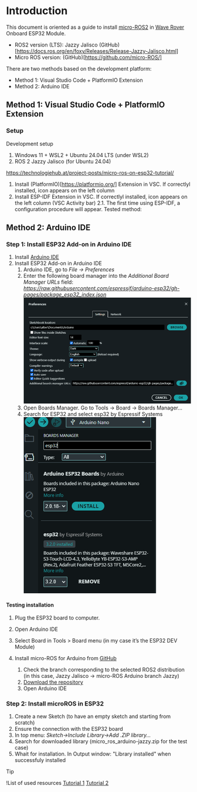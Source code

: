 # Introduction
This document is oriented as a guide to install [micro-ROS2](https://micro.ros.org/) in [Wave Rover](https://www.waveshare.com/product/robotics/mobile-robots/raspberry-pi-robots/wave-rover.htm?sku=25377) Onboard ESP32 Module.

* ROS2 version (LTS): Jazzy Jalisco (GitHub)[https://docs.ros.org/en/foxy/Releases/Release-Jazzy-Jalisco.html]
* Micro ROS version: (GitHub)[https://github.com/micro-ROS/] 

There are two methods based on the development platform: 
* Method 1: Visual Studio Code + PlatformIO Extension
* Method 2: Arduino IDE

## Method 1: Visual Studio Code + PlatformIO Extension

### Setup
Development setup
1. Windows 11 + WSL2 + Ubuntu 24.04 LTS (under WSL2)
2. ROS 2 Jazzy Jalisco (for Ubuntu 24.04)

https://technologiehub.at/project-posts/micro-ros-on-esp32-tutorial/

1. Install (PlatformIO)[https://platformio.org/] Extension in VSC. If correctlyl installed, icon appears on the left column
2. Install ESP-IDF Extension in VSC. If correctlyl installed, icon appears on the left column (VSC Activity bar)
   2.1. The first time using ESP-IDF, a configuration procedure will appear. Tested method: 


## Method 2: Arduino IDE

### Step 1: Install ESP32 Add-on in Arduino IDE 

1. Install [Arduino IDE](https://www.arduino.cc/en/software)
2. Install ESP32 Add-on in Arduino IDE
   1. Arduino IDE, go to *File -> Preferences*
   2. Enter the following board manager into the *Additional Board Manager URLs* field: *https://raw.githubusercontent.com/espressif/arduino-esp32/gh-pages/package_esp32_index.json* ![Install Additional board](./imgs/ArduinoIDEAddBoard.png)
   3. Open Boards Manager. Go to Tools -> Board -> Boards Manager…
   4. Search for ESP32 and select esp32 by Espressif Systems  ![Install Additional board](./imgs/ArduinoIDEUseBoard.png)
  



#### Testing installation

1. Plug the ESP32 board to computer. 
2. Open Arduino IDE 
3. Select Board in Tools > Board menu (in my case it’s the ESP32 DEV Module)

2. Install micro-ROS for Arduino from [GitHub](https://github.com/micro-ROS/micro_ros_arduino)
   1. Check the branch corresponding to the selected ROS2 distribution (in this case, Jazzy Jalisco -> micro-ROS Arduino branch Jazzy)
   2. [Download the repository](https://github.com/micro-ROS/micro_ros_arduino/archive/refs/heads/jazzy.zip)
   3. Open Arduino IDE


### Step 2: Install microROS in ESP32 
1. Create a new Sketch (to have an empty sketch and starting from scratch)
2. Ensure the connection with the ESP32 board
3. In top menu: *Sketch->Include Library->Add .ZIP library...*
4. Search for downloaded library (micro_ros_arduino-jazzy.zip for the test case)
5. Whait for installation. In Output window: "Library installed" when successfuly installed

> [!TIP]
> !List of used resources
> [Tutorial 1]( https://www.youtube.com/watch?v=qtVFsgTG3AA)
> [Tutorial 2](https://randomnerdtutorials.com/installing-the-esp32-board-in-arduino-ide-windows-instructions/)
